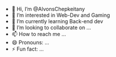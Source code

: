 - 👋 Hi, I’m @AlvonsChepkeitany
- 👀 I’m interested in Web-Dev and Gaming
- 🌱 I’m currently learning Back-end dev
- 💞️ I’m looking to collaborate on ...
- 📫 How to reach me ...
- 😄 Pronouns: ...
- ⚡ Fun fact: ...

<!---
AlvonsChepkeitany/AlvonsChepkeitany is a ✨ special ✨ repository because its `README.md` (this file) appears on your GitHub profile.
You can click the Preview link to take a look at your changes.
--->
